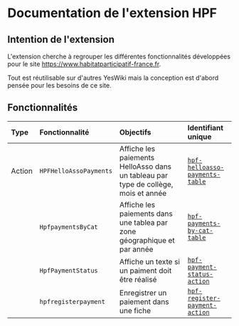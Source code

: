 # Documentation de l'extension HPF

## Intention de l'extension

L'extension cherche à regrouper les différentes fonctionnalités développées pour le site <https://www.habitatparticipatif-france.fr>.

Tout est réutilisable sur d'autres YesWiki mais la conception est d'abord pensée pour les besoins de ce site.

## Fonctionnalités

|**Type**|**Fonctionnalité**|**Objectifs**|**Identifiant unique**|
|:-|:-|:-|:-|
|Action|`HPFHelloAssoPayments`|Affiche les paiements HelloAsso dans un tableau par type de collège, mois et année|[`hpf-helloasso-payments-table`](https://github.com/search?q=repo%3AJ9rem%2Fyeswiki-extension-hpf%20hpf-helloasso-payments-table&type=code)|
||`HpfpaymentsByCat`|Affiche les paiements dans une tablea par zone géographique et par année|[`hpf-payments-by-cat-table`](https://github.com/search?q=repo%3AJ9rem%2Fyeswiki-extension-hpf%20hpf-payments-by-cat-table&type=code)|
||`HpfPaymentStatus`|Affiche un texte si un paiment doit être réalisé|[`hpf-payment-status-action`](https://github.com/search?q=repo%3AJ9rem%2Fyeswiki-extension-hpf%20hpf-payment-status-action&type=code)|
||`hpfregisterpayment`|Enregistrer un paiement dans une fiche|[`hpf-register-payment-action`](https://github.com/search?q=repo%3AJ9rem%2Fyeswiki-extension-hpf%20hpf-register-payment-action&type=code)|